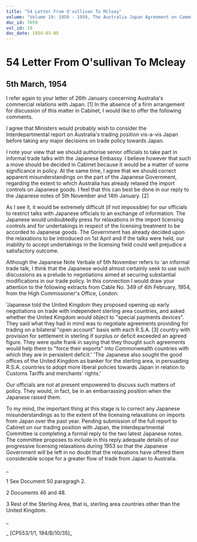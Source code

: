 ```yaml
---
title: "54 Letter From O'sullivan To Mcleay"
volume: "Volume 19: 1950 - 1959, The Australia Japan Agreement on Commerce"
doc_id: 7659
vol_id: 19
doc_date: 1954-03-05
---
```


# 54 Letter From O'sullivan To Mcleay

## 5th March, 1954

I refer again to your letter of 26th January concerning Australia's commercial relations with Japan. [1] In the absence of a firm arrangement for discussion of this matter in Cabinet, I would like to offer the following comments.

I agree that Ministers would probably wish to consider the Interdepartmental report on Australia's trading position vis-a-vis Japan before taking any major decisions on trade policy towards Japan.

I note your view that we should authorise senior officials to take part in informal trade talks with the Japanese Embassy. I believe however that such a move should be decided in Cabinet because it would be a matter of some significance in policy. At the same time, I agree that we should correct apparent misunderstandings on the part of the Japanese Government, regarding the extent to which Australia has already relaxed the import controls on Japanese goods. I feel that this can best be done in our reply to the Japanese notes of 5th November and 14th January. [2]

As I see it, it would be extremely difficult (if not impossible) for our officials to restrict talks with Japanese officials to an exchange of information. The Japanese would undoubtedly press for relaxations in the import licensing controls and for undertakings in respect of the licensing treatment to be accorded to Japanese goods. The Government has already decided upon the relaxations to be introduced on 1st April and if the talks were held, our inability to accept undertakings in the licensing field could well prejudice a satisfactory outcome.

Although the Japanese Note Verbale of 5th November refers to 'an informal trade talk, I think that the Japanese would almost certainly seek to use such discussions as a prelude to negotiations aimed at securing substantial modifications in our trade policy. In this connection I would draw your attention to the following extracts from Cable No. 349 of 4th February, 1954, from the High Commissioner's Office, London:

'Japanese told the United Kingdom they proposed opening up early negotiations on trade with independent sterling area countries, and asked whether the United Kingdom would object to "special payments devices". They said what they had in mind was to negotiate agreements providing for trading on a bilateral "open account" basis with each R.S.A. [3] country with provision for settlement in sterling if surplus or deficit exceeded an agreed figure. They were quite frank in saying that they thought such agreements would help them to "force their exports" into Commonwealth countries with which they are in persistent deficit.' 'The Japanese also sought the good offices of the United Kingdom as banker for the sterling area, in persuading R.S.A. countries to adopt more liberal policies towards Japan in relation to Customs Tariffs and merchants' rights.'

Our officials are not at present empowered to discuss such matters of policy. They would, in fact, be in an embarrassing position when the Japanese raised them.

To my mind, the important thing at this stage is to correct any Japanese misunderstandings as to the extent of the licensing relaxations on imports from Japan over the past year. Pending submission of the full report to Cabinet on our trading position with Japan, the Interdepartmental Committee is completing a formal reply to the two latest Japanese notes. The committee proposes to include in this reply adequate details of our progressive licensing relaxations during 1953 so that the Japanese Government will be left in no doubt that the relaxations have offered them considerable scope for a greater flow of trade from Japan to Australia.

_

1 See Document 50 paragragh 2.

2 Documents 46 and 48.

3 Rest of the Sterling Area, that is, sterling area countries other than the United Kingdom.

_

_ [CP553/1/1, 194/B/10/35]_
